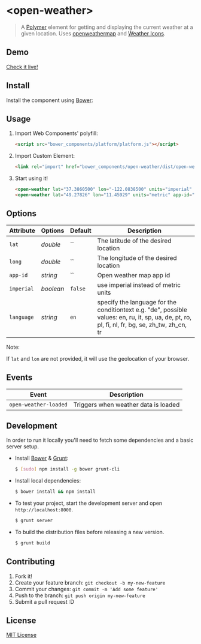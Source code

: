 # &lt;open-weather&gt;

> A [Polymer](http://www.polymer-project.org/) element for getting and displaying the current weather at a given location.
> Uses [openweathermap](http://openweathermap.org/API) and [Weather Icons](https://github.com/erikflowers/weather-icons/).

## Demo

[Check it live!](https://mortega5.github.io/open-weather)

## Install

Install the component using [Bower](http://bower.io/):


## Usage

1. Import Web Components' polyfill:

    ```html
    <script src="bower_components/platform/platform.js"></script>
    ```

2. Import Custom Element:

    ```html
    <link rel="import" href="bower_components/open-weather/dist/open-weather.html">
    ```

3. Start using it!

    ```html
    <open-weather lat="37.3860500" lon="-122.0838500" units="imperial" app-id="your-open-weather-map-app-id"></open-weather>
    <open-weather lat="49.27826" lon="11.45929" units="metric" app-id="your-open-weather-map-app-id"></open-weather>
    ```

## Options

Attribute       | Options     | Default      | Description
---             | ---         | ---          | ---
`lat`           | *double*    | ``           | The latitude of the desired location
`long`          | *double*    | ``           | The longitude of the desired location
`app-id`        | *string*    | ``           | Open weather map app id
`imperial`      | *boolean*   | `false`      | use imperial instead of metric units
`language`      | *string*    | `en`         | specify the language for the conditiontext e.g. "de", possible values: en, ru, it, sp, ua, de, pt, ro, pl, fi, nl, fr, bg, se, zh_tw, zh_cn, tr

Note:

If `lat` and `lon` are not provided, it will use the geolocation of your browser.

## Events

Event                    | Description
---                      | ---
`open-weather-loaded` | Triggers when weather data is loaded

## Development

In order to run it locally you'll need to fetch some dependencies and a basic server setup.

* Install [Bower](http://bower.io/) & [Grunt](http://gruntjs.com/):

    ```sh
    $ [sudo] npm install -g bower grunt-cli
    ```

* Install local dependencies:

    ```sh
    $ bower install && npm install
    ```

* To test your project, start the development server and open `http://localhost:8000`.

    ```sh
    $ grunt server
    ```

* To build the distribution files before releasing a new version.

    ```sh
    $ grunt build
    ```

## Contributing

1. Fork it!
2. Create your feature branch: `git checkout -b my-new-feature`
3. Commit your changes: `git commit -m 'Add some feature'`
4. Push to the branch: `git push origin my-new-feature`
5. Submit a pull request :D

## License

[MIT License](http://opensource.org/licenses/MIT)
